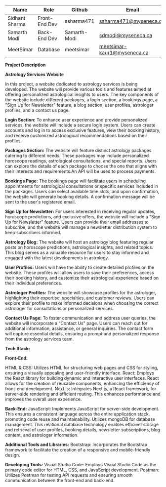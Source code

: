 | **Name**         | **Role**               | **Github**      | **Email**                        |
|------------------|------------------------|-----------------|----------------------------------|
| Sidhant Sharma   | Front-End Dev          | ssharma471      | ssharma471@myseneca.ca.          |
| Samarth Modi     | Back-End Dev           | Samarth-Modi    | sdmodi@myseneca.ca               |
| MeetSimar        | Database               | meetsimar       | meetsimar-kaur1@myseneca.ca      |

**Project Description**

**Astrology Services Website**

In this project, a website dedicated to astrology services is being developed. The website will provide various tools and features aimed at offering personalized astrological insights to users. The key components of the website include different packages, a login section, a bookings page, a "Sign Up for Newsletter" feature, a blog section, user profiles, astrologer profiles, and a contact us page.

**Login Section:**
To enhance user experience and provide personalized services, the website will include a secure login system. Users can create accounts and log in to access exclusive features, view their booking history, and receive customized astrological recommendations based on their profiles.

**Packages Section:**
The website will feature distinct astrology packages catering to different needs. These packages may include personalized horoscope readings, astrological consultations, and special reports. Users can explore the details of each package to choose the one that aligns with their interests and requirements.An API will be used to process payments.

**Bookings Page:**
The bookings page will facilitate users in scheduling appointments for astrological consultations or specific services included in the packages. Users can select available time slots, and upon confirmation, the website will generate booking details. A confirmation message will be sent to the user's registered email.

**Sign Up for Newsletter:**
For users interested in receiving regular updates, horoscope predictions, and exclusive offers, the website will include a "Sign Up for Newsletter" feature. Users can provide their email addresses to subscribe, and the website will manage a newsletter distribution system to keep subscribers informed.

**Astrology Blog:**
The website will host an astrology blog featuring regular posts on horoscope predictions, astrological insights, and related topics. This blog serves as a valuable resource for users to stay informed and engaged with the latest developments in astrology.

**User Profiles:**
Users will have the ability to create detailed profiles on the website. These profiles will allow users to save their preferences, access their booking history, and customize their astrological experience based on their individual preferences.



**Astrologer Profiles:**
The website will showcase profiles for the astrologer, highlighting their expertise, specialties, and customer reviews. Users can explore their profile to make informed decisions when choosing the correct astrologer for consultations or personalized services.

**Contact Us Page:**
To foster communication and address user queries, the website will incorporate a "Contact Us" page. Users can reach out for additional information, assistance, or general inquiries. The contact form will capture essential details, ensuring a prompt and personalized response from the astrology services team.


**Tech Stack:**

**Front-End:**

HTML & CSS:
Utilizes HTML for structuring web pages and CSS for styling, ensuring a visually appealing and user-friendly interface.
React:
Employs the React library for building dynamic and interactive user interfaces. React allows for the creation of reusable components, enhancing the efficiency of front-end development.
Next.js:
Integrates Next.js, a React framework, for server-side rendering and efficient routing. This enhances performance and improves the overall user experience.

**Back-End:**
JavaScript:
Implements JavaScript for server-side development. This ensures a consistent language across the entire application stack, promoting code reuse and maintainability.
Utilizes mongoDB for database management. This relational database technology enables efficient storage and retrieval of user profiles, booking details, newsletter subscriptions, blog content, and astrologer information.

**Additional Tools and Libraries:**
Bootstrap:
Incorporates the Bootstrap framework to facilitate the creation of a responsive and mobile-friendly design.


**Developing Tools:**
Visual Studio Code:
Employs Visual Studio Code as the primary code editor for HTML, CSS, and JavaScript development.
Postman:
Utilizes Postman for testing API requests and ensuring smooth communication between the front-end and back-end.
